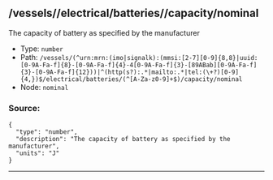 ## /vessels/<RegExp>/electrical/batteries/<RegExp>/capacity/nominal

The capacity of battery as specified by the manufacturer

* Type: `number`
* Path: `/vessels/(^urn:mrn:(imo|signalk):(mmsi:[2-7][0-9]{8,8}|uuid:[0-9A-Fa-f]{8}-[0-9A-Fa-f]{4}-4[0-9A-Fa-f]{3}-[89ABab][0-9A-Fa-f]{3}-[0-9A-Fa-f]{12}))|^(http(s?):.*|mailto:.*|tel:(\+?)[0-9]{4,})$/electrical/batteries/(^[A-Za-z0-9]+$)/capacity/nominal`
* Node: `nominal`

### Source:
```
{
  "type": "number",
  "description": "The capacity of battery as specified by the manufacturer",
  "units": "J"
}
```

---
